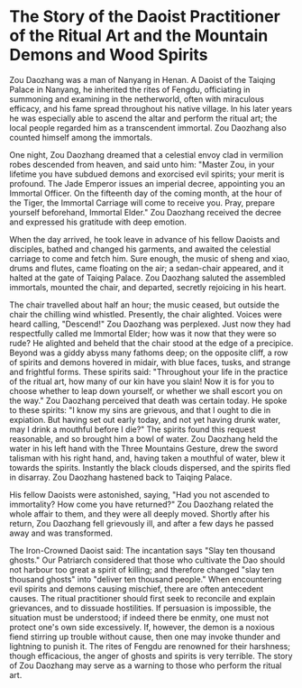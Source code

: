 # The Story of the Daoist Practitioner of the Ritual Art and the Mountain Demons and Wood Spirits

Zou Daozhang was a man of Nanyang in Henan. A Daoist of the Taiqing Palace in Nanyang, he inherited the rites of Fengdu, officiating in summoning and examining in the netherworld, often with miraculous efficacy, and his fame spread throughout his native village. In his later years he was especially able to ascend the altar and perform the ritual art; the local people regarded him as a transcendent immortal. Zou Daozhang also counted himself among the immortals.

One night, Zou Daozhang dreamed that a celestial envoy clad in vermilion robes descended from heaven, and said unto him: "Master Zou, in your lifetime you have subdued demons and exorcised evil spirits; your merit is profound. The Jade Emperor issues an imperial decree, appointing you an Immortal Officer. On the fifteenth day of the coming month, at the hour of the Tiger, the Immortal Carriage will come to receive you. Pray, prepare yourself beforehand, Immortal Elder." Zou Daozhang received the decree and expressed his gratitude with deep emotion.

When the day arrived, he took leave in advance of his fellow Daoists and disciples, bathed and changed his garments, and awaited the celestial carriage to come and fetch him. Sure enough, the music of sheng and xiao, drums and flutes, came floating on the air; a sedan-chair appeared, and it halted at the gate of Taiqing Palace. Zou Daozhang saluted the assembled immortals, mounted the chair, and departed, secretly rejoicing in his heart.

The chair travelled about half an hour; the music ceased, but outside the chair the chilling wind whistled. Presently, the chair alighted. Voices were heard calling, "Descend!" Zou Daozhang was perplexed. Just now they had respectfully called me Immortal Elder; how was it now that they were so rude? He alighted and beheld that the chair stood at the edge of a precipice. Beyond was a giddy abyss many fathoms deep; on the opposite cliff, a row of spirits and demons hovered in midair, with blue faces, tusks, and strange and frightful forms. These spirits said: "Throughout your life in the practice of the ritual art, how many of our kin have you slain! Now it is for you to choose whether to leap down yourself, or whether we shall escort you on the way." Zou Daozhang perceived that death was certain today. He spoke to these spirits: "I know my sins are grievous, and that I ought to die in expiation. But having set out early today, and not yet having drunk water, may I drink a mouthful before I die?" The spirits found this request reasonable, and so brought him a bowl of water. Zou Daozhang held the water in his left hand with the Three Mountains Gesture, drew the sword talisman with his right hand, and, having taken a mouthful of water, blew it towards the spirits. Instantly the black clouds dispersed, and the spirits fled in disarray. Zou Daozhang hastened back to Taiqing Palace.

His fellow Daoists were astonished, saying, "Had you not ascended to immortality? How come you have returned?" Zou Daozhang related the whole affair to them, and they were all deeply moved. Shortly after his return, Zou Daozhang fell grievously ill, and after a few days he passed away and was transformed.

The Iron-Crowned Daoist said: The incantation says "Slay ten thousand ghosts." Our Patriarch considered that those who cultivate the Dao should not harbour too great a spirit of killing; and therefore changed "slay ten thousand ghosts" into "deliver ten thousand people." When encountering evil spirits and demons causing mischief, there are often antecedent causes. The ritual practitioner should first seek to reconcile and explain grievances, and to dissuade hostilities. If persuasion is impossible, the situation must be understood; if indeed there be enmity, one must not protect one's own side excessively. If, however, the demon is a noxious fiend stirring up trouble without cause, then one may invoke thunder and lightning to punish it. The rites of Fengdu are renowned for their harshness; though efficacious, the anger of ghosts and spirits is very terrible. The story of Zou Daozhang may serve as a warning to those who perform the ritual art.
